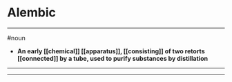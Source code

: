 # Alembic
---
#noun
- **An early [[chemical]] [[apparatus]], [[consisting]] of two retorts [[connected]] by a tube, used to purify substances by distillation**
---
---
